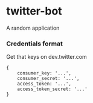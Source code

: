 # twitter-bot
A random application

### Credentials format
Get that keys on dev.twitter.com
```
{
    consumer_key: '...',
    consumer_secret: '...',
    access_token: '...',
    access_token_secret: '...'
}
```